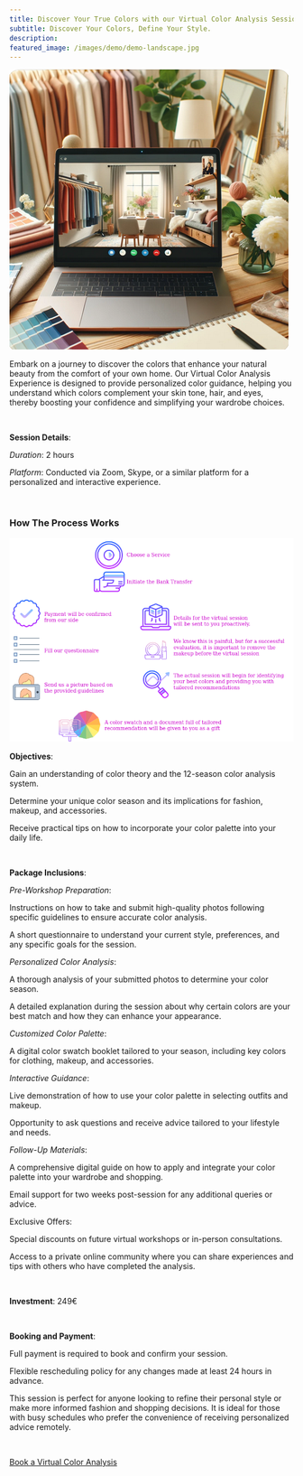 ```yaml
---
title: Discover Your True Colors with our Virtual Color Analysis Session
subtitle: Discover Your Colors, Define Your Style.
description: 
featured_image: /images/demo/demo-landscape.jpg
---
```


![](/images/services/s_va_0.png)

Embark on a journey to discover the colors that enhance your natural beauty from the comfort of your own home. Our Virtual Color Analysis Experience is designed to provide personalized color guidance, helping you understand which colors complement your skin tone, hair, and eyes, thereby boosting your confidence and simplifying your wardrobe choices.

<br/>

**Session Details**:

*Duration*: 2 hours
    
*Platform*: Conducted via Zoom, Skype, or a similar platform for a personalized and interactive experience.

<br/>

### How The Process Works

![](/images/services/sv_virtual_steps.png)

**Objectives**:

Gain an understanding of color theory and the 12-season color analysis system.

Determine your unique color season and its implications for fashion, makeup, and accessories.

Receive practical tips on how to incorporate your color palette into your daily life.

<br/>

**Package Inclusions**:

*Pre-Workshop Preparation*:
    
Instructions on how to take and submit high-quality photos following specific guidelines to ensure accurate color analysis.

A short questionnaire to understand your current style, preferences, and any specific goals for the session.

*Personalized Color Analysis*:

A thorough analysis of your submitted photos to determine your color season.

A detailed explanation during the session about why certain colors are your best match and how they can enhance your appearance.

*Customized Color Palette*:

A digital color swatch booklet tailored to your season, including key colors for clothing, makeup, and accessories.

*Interactive Guidance*:

Live demonstration of how to use your color palette in selecting outfits and makeup.

Opportunity to ask questions and receive advice tailored to your lifestyle and needs.

*Follow-Up Materials*:

A comprehensive digital guide on how to apply and integrate your color palette into your wardrobe and shopping.

Email support for two weeks post-session for any additional queries or advice.

Exclusive Offers:

Special discounts on future virtual workshops or in-person consultations.

Access to a private online community where you can share experiences and tips with others who have completed the analysis.

<br/>

**Investment**: 249€

<br/>

**Booking and Payment**:

Full payment is required to book and confirm your session.

Flexible rescheduling policy for any changes made at least 24 hours in advance.


This session is perfect for anyone looking to refine their personal style or make more informed fashion and shopping decisions.
It is ideal for those with busy schedules who prefer the convenience of receiving personalized advice remotely.

<br/>

[Book a Virtual Color Analysis](/contact.html)

